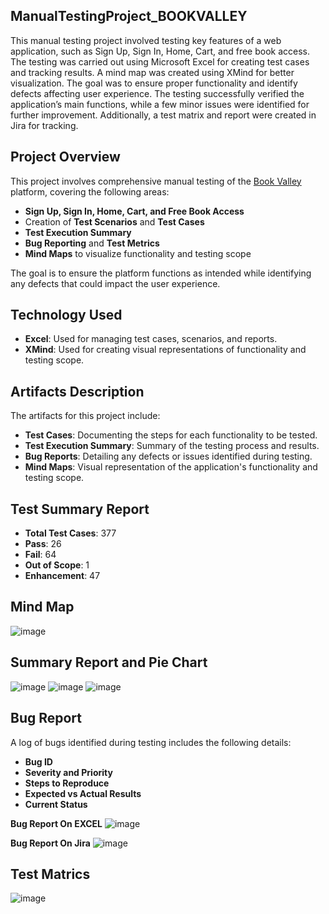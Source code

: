 ## ManualTestingProject_BOOKVALLEY

This manual testing project involved testing key features of a web application, such as Sign Up, Sign In, Home, Cart, and free book access. The testing was carried out using Microsoft Excel for creating test cases and tracking results. A mind map was created using XMind for better visualization. The goal was to ensure proper functionality and identify defects affecting user experience. The testing successfully verified the application’s main functions, while a few minor issues were identified for further improvement. Additionally, a test matrix and report were created in Jira for tracking.

## Project Overview

This project involves comprehensive manual testing of the [Book Valley](https://book-valley-72490.web.app/) platform, covering the following areas:

- **Sign Up, Sign In, Home, Cart, and Free Book Access**
- Creation of **Test Scenarios** and **Test Cases**
- **Test Execution Summary**
- **Bug Reporting** and **Test Metrics**
- **Mind Maps** to visualize functionality and testing scope

The goal is to ensure the platform functions as intended while identifying any defects that could impact the user experience.

## Technology Used

- **Excel**: Used for managing test cases, scenarios, and reports.
- **XMind**: Used for creating visual representations of functionality and testing scope.

## Artifacts Description

The artifacts for this project include:
- **Test Cases**: Documenting the steps for each functionality to be tested.
- **Test Execution Summary**: Summary of the testing process and results.
- **Bug Reports**: Detailing any defects or issues identified during testing.
- **Mind Maps**: Visual representation of the application's functionality and testing scope.

## Test Summary Report

- **Total Test Cases**: 377
- **Pass**: 26
- **Fail**: 64
- **Out of Scope**: 1
- **Enhancement**: 47

## Mind Map
![image](https://github.com/user-attachments/assets/1b3aa488-b71c-4cef-b468-e79ee2b3fc35)


## Summary Report and Pie Chart

![image](https://github.com/user-attachments/assets/e59fd888-8f1b-4f85-9aa6-361bc9d93714)
![image](https://github.com/user-attachments/assets/5b71161b-7dec-46c9-9768-17f86553831e)
![image](https://github.com/user-attachments/assets/bf0bb056-5f30-43fe-8075-da7e63c0948f)

## Bug Report

A log of bugs identified during testing includes the following details:

- **Bug ID**
- **Severity and Priority**
- **Steps to Reproduce**
- **Expected vs Actual Results**
- **Current Status**

**Bug Report On EXCEL**
![image](https://github.com/user-attachments/assets/17395ea5-9d4f-40c5-97b8-5ddd19b25448)

**Bug Report On Jira**
![image](https://github.com/user-attachments/assets/58d87464-1ec8-49ec-b069-0afe1f34eb50)

## Test Matrics
![image](https://github.com/user-attachments/assets/7d68570f-af28-4211-bd4e-f4c09e16ae15)



